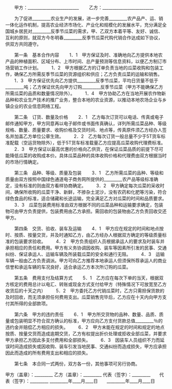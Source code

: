 
 


　　甲方：_________________________
　　乙方：_________________________
 
　　为了促进_________农业生产的发展，进一步完善_________农产品产、运、销一体化运作机制，提高农业经济市场化、产业化和规模化的发展水平，充分满足全国城乡居民对_________反季节瓜菜的需求，甲、乙双方本着平等、友好、诚信、互利的原则，就双方今冬明春_________反季节瓜菜代购代销合作达成如下协议，供双方共同遵守。 
 
　　第一条　基本合作内容 
　　1．1　甲方保证及时、准确地向乙方提供本地农产品的种植面积、区域分布、上市时间、总产量预测等信息资料，以便乙方制订市场营销工作计划。 
　　1．2　甲方根据乙方的订单负责当地的瓜菜收购和包装工作，确保乙方所需反季节瓜菜的货源组织和供应；乙方负责瓜菜的运输和销售。 
　　1．3　甲方保证优先向乙方提供_________反季节瓜菜，平均日货量不低于_________吨；乙方保证优先向甲方订购_________反季节瓜菜（甲方不能确保乙方所需瓜菜的品质和数量情况除外）。 
　　1．4　甲方协助乙方在当地开展农作物新品种和农业生产技术的推广业务，整合本地的农业资源，以推动本地农场企业与乡镇企业的农业信息网络工程。 
 
　　第二条　订货、数量及价格 
　　2．1　乙方每次订货可以电话、传真或电子邮件通知甲方，甲方同意再以电子邮件或书面传真确认，详列所需瓜菜品种、等级规格、数量、质量要求、收购价格及交货时间、地点等，传真原件须乙方经办人签名并加盖乙方单位公章生效。 
　　2．2　乙方每次订货一般总量不少于5T货车标准配载（空运货物除外），低于5T货车标准载量乙方应提高瓜菜收购代理费标准。 
　　2．3　甲方保证以最高优惠的价格向乙供货，在保证瓜菜品质的前提下尽可能降低瓜菜的收购成本价。具体瓜菜品种的具体收购价格和代理费由双方根据当时的市场行情确定。 
 
　　第三条　品种、等级、质量及包装 
　　3．1　乙方所需瓜菜的品种、等级和质量由双方按照中国绿色通道电子商务网所提供的_________农产品等级标准确定，没有标准的则由双方看样协商确定。 
　　3．2　甲方确定每次瓜菜的采收时间，确保所收购的瓜菜干净、新鲜，不掺杂土泥沙，没有农药和化肥等污染，符合绿色食品的标准，适合储藏和长途运输，完全满足乙方对瓜菜的时间和品质要求。 
　　3．3　瓜菜包装费用标准由双方根据不同的瓜菜品种和运输要求确定，包装物可由甲方负责提供，包装费用由乙方承担。需回收的包装物由乙方负责回收交还甲方。 
 
　　第四条　交货、验收、装车及运输 
　　4．1　甲方应在规定的时间和地点按时、按质、按量交货，并及时通知乙方，由乙方经办人根据双方确定的等级质量标准的包装要求验收。 
　　4．2　甲方负责组织人员根据承运人的要求及时装车并承担相应的责任和费用。甲方有义务协调因收购、装车等因素所引发的民事、交通纠纷、保证承运人、运输车辆及所装载瓜菜的安全和通行无阻。 
　　4．3　运输车辆一般由乙方负责调派。甲方可向乙方推荐本地承运人但须保所荐承运人的商业信誉和承运车辆的车况良好，适合承运乙方本次所订购的瓜菜。 
 
　　第五条　费用支付及结算方式 
　　5．1　乙方应在每次下单的当天，根据双方核定的费用总计以电汇、转账或现金方式支付给甲方（特殊情况下可放宽至乙方收货后的十天之内） 
　　5．2　甲方委托乙方代销瓜菜时，乙方只需担保货款的及时回收，而无须承担任何费用支出。瓜菜销售完毕后，乙方应在十天内向甲方支付其所得的全部款项。 
 
　　第六条　甲方的违约责任 
　　6．1　甲方所交货物的品种、数量、品质、质量或包装明显不符合双方确认的标准，甲方应向乙方支付货款总值_________％的违约金并赔偿乙方相应的损失。 
　　6．2　甲方末能在规定的时间和规定的地点按质、按量交货而造成逾期交货，乙方有权提出折价处理或拒收全部瓜菜，并要求甲方承担乙方因此多支付费用和全部损失。 
　　6．3　因装车人员组织不力而延误时间造成损失或因收购、装车引发当地民事、交通纠纷而造成损失，甲方应承担因此而造成的所有费用支出和相应的损失。 
 
　　第七条　本合同一式两份，双方各一份，其他事项可另行协商。


 


甲方（盖章）：_________    乙方（盖章）：_________
代表（签字）：_________　　代表（签字）：_________
_________年____月____日　　_________年____月____日
 


 

 
 
 
 
 
  


  
 

  


  


  
 
 
 
 

